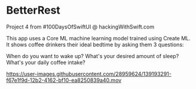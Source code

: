 # BetterRest
Project 4 from #100DaysOfSwiftUI @ hackingWithSwift.com

This app uses a Core ML machine learning model trained using Create ML. It shows coffee drinkers their ideal bedtime by asking them 3 questions:

When do you want to wake up?
What's your desired amount of sleep?
What's your daily coffee intake?

https://user-images.githubusercontent.com/28959624/139193291-f67e1f9d-12b2-4162-bf10-ea8250839a40.mov
